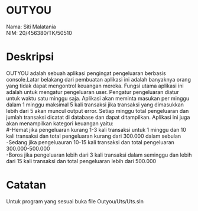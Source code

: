 # OUTYOU

Nama: Siti Malatania <br />
NIM: 20/456380/TK/50510

# Deskripsi

OUTYOU adalah sebuah aplikasi pengingat pengeluaran berbasis console.Latar belakang dari pembuatan aplikasi ini adalah banyaknya orang yang tidak dapat mengontrol keuangan mereka. Fungsi utama aplikasi ini adalah untuk mengatur pengeluaran user. Pengatur pengeluaran diatur untuk waktu satu minggu saja. Aplikasi akan meminta masukan per minggu dalam 1 minggu maksimal 5 kali transaksi jika transaksi yang dimasukkan lebih dari 5 akan muncul output error. Setiap minggu total pengeluaran dan jumlah transaksi dicatat di database dan dapat ditampilkan. Aplikasi ini juga akan menampilkan kategori keuangan yaitu:  
#-Hemat jika pengeluaran kurang 1-3 kali transaksi untuk 1 minggu dan 10 kali transaksi dan total pengeluaran kurang dari 300.000 dalam sebulan  
-Sedang jika pengeluauran 10-15 kali transaksi dan total pengeluaran 300.000-500.000  
-Boros jika pengeluaran lebih dari 3 kali transaksi dalam seminggu dan lebih dari 15 kali transaksi dan total pengeluaran lebih dari 500.000

# Catatan
Untuk program yang sesuai buka file Outyou/Uts/Uts.sln
